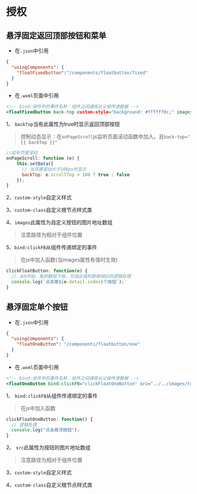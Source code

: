 # 授权


## 悬浮固定返回顶部按钮和菜单

- 在`.json`中引用

```json
{
  "usingComponents": {
    "floatFixedbutton":"/components/floatbutton/fixed"
  }
}
```


- 在`.wxml`页面中引用

```xml
<!-- bind:组件中的事件名称：组件之间通信从父级传递数据 -->
<floatFixedbutton back-top custom-style="background: #ffffff9c;" images="{{ ['../../images/1.png','../../images/2.png'] }}" bind:clickFB="clickFloatButton"/>
```

1、 `backTop`当有此属性为true时显示返回顶部按钮

> 控制动态显示：在`onPageScroll`js监听页面滚动函数中加入，且`back-top="{{ backTop }}"`

```js
//监听页面滚动
onPageScroll: function (e) {
    this.setData({
      // 当页面滚动大于100px时显示
      backTop: e.scrollTop > 100 ? true : false
    });
}
```

2、`custom-style`自定义样式

3、`custom-class`自定义根节点样式类


4、`images`此属性为自定义按钮的图片地址数组

> 注意路径为相对于组件位置


5、`bind:clickFB`从组件传递绑定的事件

> 在js中加入函数(当images属性有值时生效)

```js
clickFloatButton: function(e) {
  // 从0开始，取的数组下标，可由此值判断做相应的逻辑处理
  console.log(`点击第${e.detail.index}个按钮`);
}
```


## 悬浮固定单个按钮


- 在`.json`中引用

```json
{
  "usingComponents": {
    "floatOneButton": "/components/floatbutton/one"
  }
}
```


- 在`.wxml`页面中引用

```xml
<!-- bind:组件中的事件名称：组件之间通信从父级传递数据 -->
<floatOneButton bind:clickFB="clickFloatOneButton" src="../../images/test.png"/>
```

1、 `bind:clickFB`从组件传递绑定的事件

> 在js中加入函数

```js
clickFloatOneButton: function() {
  // 逻辑处理
  console.log("点击悬浮按钮");
}
```

2、 `src`此属性为按钮的图片地址数组

> 注意路径为相对于组件位置

3、`custom-style`自定义样式

4、`custom-class`自定义根节点样式类